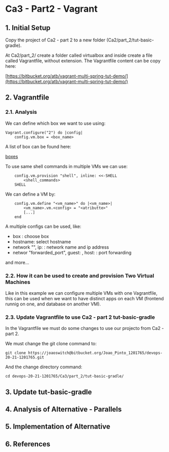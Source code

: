 # Ca3 - Part2 - Vagrant

## 1. Initial Setup

Copy the project of Ca2 - part 2 to a new folder (Ca2/part_2/tut-basic-gradle).

At Ca2/part_2/ create a folder called virtualbox and inside create a file called Vagrantfile, without extension. The Vagrantfile content can be copy here:

[https://bitbucket.org/atb/vagrant-multi-spring-tut-demo/](https://bitbucket.org/atb/vagrant-multi-spring-tut-demo/)

## 2. Vagrantfile

### 2.1. Analysis

We can define which box we want to use using:

```
Vagrant.configure("2") do |config|
    config.vm.box = <box_name>
```

A list of box can be found here:

[boxes](https://app.vagrantup.com/boxes/search)

To use same shell commands in multiple VMs we can use:

```
    config.vm.provision "shell", inline: <<-SHELL
        <shell_commands>
    SHELL
```

We can define a VM by:

```
    config.vm.define "<vm_name>" do |<vm_name>|
        <vm_name>.vm.<config> = "<atributte>"
        [...]
    end    
```

A multiple configs can be used, like:

- box : choose box
- hostname: select hostname
- network "<network-name>", ip: <ip-addr>: network name and ip address
- networ "forwarded_port", guest: <guest-port>, host: <host-port>: port forwarding

and more...

### 2.2. How it can be used to create and provision Two Virtual Machines

Like in this example we can configure multiple VMs with one Vagrantfile, this can be used when we want to have distinct 
apps on each VM (frontend runnig on one, and database on another VM).

### 2.3. Update Vagrantfile to use Ca2 - part 2 tut-basic-gradle

In the Vagrantfile we must do some changes to use our projecto from Ca2 - part 2.

We must change the git clone command to:

```
git clone https://joaoswitch@bitbucket.org/Joao_Pinto_1201765/devops-20-21-1201765.git
```

And the change directory command:

```
cd devops-20-21-1201765/Ca3/part_2/tut-basic-gradle/
```

## 3. Update tut-basic-gradle

## 4. Analysis of Alternative - Parallels

## 5. Implementation of Alternative

## 6. References
